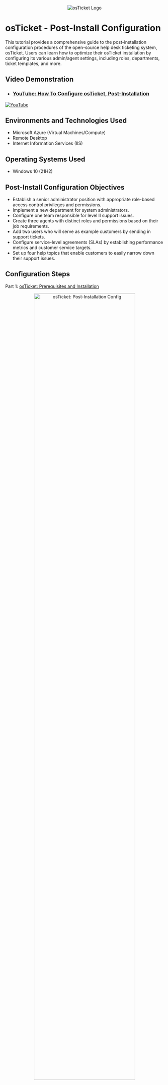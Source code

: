 <p align="center">
<img src="https://static.wixstatic.com/shapes/2ebf04_6ddec2f2c2eb4cd4ada9cef3f6ace924.svg" alt="osTicket Logo"/>
</p>

<h1>osTicket - Post-Install Configuration</h1>
This tutorial provides a comprehensive guide to the post-installation configuration procedures of the open-source help desk ticketing system, osTicket. Users can learn how to optimize their osTicket installation by configuring its various admin/agent settings, including roles, departments, ticket templates, and more.<br />


<h2>Video Demonstration</h2>

- ### [YouTube: How To Configure osTicket, Post-Installation](https://youtu.be/HGywPhfKt4E)

[![YouTube](https://static.wixstatic.com/media/2ebf04_647237f66c1e43e49a2fa70c5e47b30f~mv2.png)](https://youtu.be/HGywPhfKt4E)
</p>

<h2>Environments and Technologies Used</h2>

- Microsoft Azure (Virtual Machines/Compute)
- Remote Desktop
- Internet Information Services (IIS)

<h2>Operating Systems Used </h2>

- Windows 10</b> (21H2)

<h2>Post-Install Configuration Objectives</h2>

- Establish a senior administrator position with appropriate role-based access control privileges and permissions.
- Implement a new department for system administrators.
- Configure one team responsible for level II support issues.
- Create three agents with distinct roles and permissions based on their job requirements.
- Add two users who will serve as example customers by sending in support tickets.
- Configure service-level agreements (SLAs) by establishing performance metrics and customer service targets.
- Set up four help topics that enable customers to easily narrow down their support issues.

<h2>Configuration Steps</h2>
<p align="left"> Part 1: <a href="https://github.com/stevenmnocent/osticket-prereqs">osTicket: Prerequisites and Installation</a></p>

<p>
<p align="center"> 
<img src="https://static.wixstatic.com/media/2ebf04_cdeb8316fe214205914005a78e5b1a6f~mv2.png" height="80%" width="80%" alt="osTicket: Post-Installation Config"/>
</p>
<p align="center"> 
<img src="https://static.wixstatic.com/media/2ebf04_bea4a992832f41afa97913c15c2ed09c~mv2.png" height="80%" width="80%" alt="osTicket: Post-Installation Config"/>
</p>
<p align="center"> 
<img src="https://static.wixstatic.com/media/2ebf04_cb93fd31b5544918bc5b88306be96c96~mv2.png" height="80%" width="80%" alt="osTicket: Post-Installation Config"/>
</p>
<p align="center"> 
<img src="https://static.wixstatic.com/media/2ebf04_99039745abc1412eb69aadd13f61a342~mv2.png" height="80%" width="80%" alt="osTicket: Post-Installation Config"/>
</p>
<p>
Step 1: Navigate to the admin panel, then click on Agents, followed by Roles, and select the option to add new roles.
</p>
<br />

<p>
<p align="center"> 
<img src="https://static.wixstatic.com/media/2ebf04_474c1f05521c4362bd268cd7b2d87dd8~mv2.png" height="80%" width="80%" alt="osTicket: Post-Installation Config"/>
</p>
<p>
Step 2: Name the new role as "Senior Administrator."
</p>
<br />

<p>
<p align="center"> 
<img src="https://static.wixstatic.com/media/2ebf04_f5fca352460b42a7aa42109d4c6375a9~mv2.png" height="80%" width="80%" alt="osTicket: Post-Installation Config"/>
</p>
<p>
Step 3: Choose all the permissions for the Senior Administrator role in the Tickets, Tasks, and Knowledgebase tabs, and click "Add Role."
</p>
<br />

<p>
<p align="center"> 
<img src="https://static.wixstatic.com/media/2ebf04_bf155220ca17460b8ef8a2fa331dbc2a~mv2.png" height="80%" width="80%" alt="osTicket: Post-Installation Config"/>
</p>
<p align="center"> 
<img src="https://static.wixstatic.com/media/2ebf04_d7f0862daeb2478fa5bd78e262e00a4e~mv2.png" height="80%" width="80%" alt="osTicket: Post-Installation Config"/>
</p>
<p>
Step 4: Navigate to Departments and select the option to add a new department.
</p>
<br />

<p>
<p align="center"> 
<img src="https://static.wixstatic.com/media/2ebf04_ce6e890a5eaf440a9d281c7d280f6f98~mv2.png" height="80%" width="80%" alt="osTicket: Post-Installation Config"/>
</p>
<p align="center"> 
<img src="https://static.wixstatic.com/media/2ebf04_899027773c2a4b0b88ef894593f4b582~mv2.png" height="80%" width="80%" alt="osTicket: Post-Installation Config"/>
</p>
<p>
Step 5: Name the department as "System Administrators" and click on "Create Dept."
</p>
<br />

<p>
<p align="center"> 
<img src="https://static.wixstatic.com/media/2ebf04_e2aaa231051b44e0965b0fd0686a2cc6~mv2.png" height="80%" width="80%" alt="osTicket: Post-Installation Config"/>
</p>
<p align="center"> 
<img src="https://static.wixstatic.com/media/2ebf04_52a470c0bebb4a4680bbe1e3d81b2694~mv2.png" height="80%" width="80%" alt="osTicket: Post-Installation Config"/>
</p>
<p>
Step 6: Go to Teams and select the option to add a new team.
</p>
<br />

<p>
<p align="center"> 
<img src="https://static.wixstatic.com/media/2ebf04_04ccb670e90845b6b78dabf67eb1e68f~mv2.png" height="80%" width="80%" alt="osTicket: Post-Installation Config"/>
</p>
<p align="center"> 
<img src="https://static.wixstatic.com/media/2ebf04_27fabeaac1b84b2b8cd96108f1157011~mv2.png" height="80%" width="80%" alt="osTicket: Post-Installation Config"/>
</p>
<p>
Step 7: Name the team "Level II Support," add yourself as a team member, and click on "Create Team."
</p>
<br />

<p>
<p align="center"> 
<img src="https://static.wixstatic.com/media/2ebf04_b576dc3bd91b4b66820cd60d252cec9c~mv2.png" height="80%" width="80%" alt="osTicket: Post-Installation Config"/>
</p>
<p align="center"> 
<img src="https://static.wixstatic.com/media/2ebf04_7072d5577f7543b8acd0726202d6d051~mv2.png" height="80%" width="80%" alt="osTicket: Post-Installation Config"/>
</p>
<p>
Step 8: Go to Agents and select the option to add new agents.
</p>
<br />

<p>
<p align="center"> 
<img src="https://static.wixstatic.com/media/2ebf04_60562564faf741c193991fe22edc0d06~mv2.png" height="80%" width="80%" alt="osTicket: Post-Installation Config"/>
</p>
<p>
Step 9: Fill out the text input fields under "Account" to add three new agents.
</p>
<br />

<p>
<p align="center"> 
<img src="https://static.wixstatic.com/media/2ebf04_fe23c182c7554a7bafc9b618fdd503e3~mv2.png" height="80%" width="80%" alt="osTicket: Post-Installation Config"/>
</p>
<p>
Step 10: Click on "Set Password," then uncheck the option "Send the agent a password reset email."
</p>
<br />

<p>
<p align="center"> 
<img src="https://static.wixstatic.com/media/2ebf04_5334c985c058497e9b9b83da16689691~mv2.png" height="80%" width="80%" alt="osTicket: Post-Installation Config"/>
</p>
<p>
Step 11: Enter a password and click on "Set."
</p>
<br />

<p>
<p align="center"> 
<img src="https://static.wixstatic.com/media/2ebf04_4bf53e313ec44a43b2d8f501f9ae5b01~mv2.png" height="80%" width="80%" alt="osTicket: Post-Installation Config"/>
</p>
<p>
Step 12: For Agent 1, under the "Access" tab, assign them to the System Administrators department with a Senior Administrator role. For extended access, add them to Support.
</p>
<br />

<p>
<p align="center"> 
<img src="https://static.wixstatic.com/media/2ebf04_f8c57363cdb24bf5a72f7becd018ad21~mv2.png" height="80%" width="80%" alt="osTicket: Post-Installation Config"/>
</p>
<p>
Step 13: Keep all permissions under the "Permissions" tab the same, and for teams, add Agent 1 to the Level II Support team.
</p>
<br />

<p>
<p align="center"> 
<img src="https://static.wixstatic.com/media/2ebf04_4c84c4198f724d898737b69d436d6609~mv2.png" height="80%" width="80%" alt="osTicket: Post-Installation Config"/>
</p>
<p align="center"> 
<img src="https://static.wixstatic.com/media/2ebf04_70de6927774c4bb9888b9b1c654e8d9e~mv2.png" height="80%" width="80%" alt="osTicket: Post-Installation Config"/>
</p>
<p>
Step 14: Add Agent 2 to the Support department with an "Expanded Access" role and no extended access.
</p>
<br />

<p>
<p align="center"> 
<img src="https://static.wixstatic.com/media/2ebf04_dd38ba79bd564a4bb8f4cecb67463b3f~mv2.png" height="80%" width="80%" alt="osTicket: Post-Installation Config"/>
</p>
<p>
Step 15: Keep all permissions the same and add Agent 2 to the Level I Support team, then click on "Create."
</p>
<br />

<p>
<p align="center"> 
<img src="https://static.wixstatic.com/media/2ebf04_5b5c19cdb85e418a9fce6be892155a46~mv2.png" height="80%" width="80%" alt="osTicket: Post-Installation Config"/>
</p>
<p align="center"> 
<img src="https://static.wixstatic.com/media/2ebf04_483bc29a100c48118db222b87db8e1fa~mv2.png" height="80%" width="80%" alt="osTicket: Post-Installation Config"/>
</p>
<p>
Step 16:  Create Agent 3 and choose "Maintenance" as their department, "Senior Administrator" for their role, and no extended access.
</p>
<br />

<p>
<p align="center"> 
<img src="https://static.wixstatic.com/media/2ebf04_a0890ff0a09e4fe293ae39f52d8e00d3~mv2.png" height="80%" width="80%" alt="osTicket: Post-Installation Config"/>
</p>
<p>
Step 17: Add Agent 3 to the Level II Support team and click on "Create."
</p>
<br />

<p>
<p align="center"> 
<img src="https://static.wixstatic.com/media/2ebf04_09ea5aaa4fd144c7996262fbb0a404b0~mv2.png" height="80%" width="80%" alt="osTicket: Post-Installation Config"/>
</p>
<p align="center"> 
<img src="https://static.wixstatic.com/media/2ebf04_9fb7a351078f4627a6288eb7782b2bb6~mv2.png" height="80%" width="80%" alt="osTicket: Post-Installation Config"/>
</p>
<p align="center"> 
<img src="https://static.wixstatic.com/media/2ebf04_43c4003ac2c74c499da2c80d8fd901dd~mv2.png" height="80%" width="80%" alt="osTicket: Post-Installation Config"/>
</p>
<p>
Step 18: Go to the Agent panel, then click on "Users," and add the users who will be creating support tickets.
</p>
<br />

<p>
<p align="center"> 
<img src="https://static.wixstatic.com/media/2ebf04_7bd64b0f4d4c4ce0b190347c39690051~mv2.png" height="80%" width="80%" alt="osTicket: Post-Installation Config"/>
</p>
<p align="center"> 
<img src="https://static.wixstatic.com/media/2ebf04_d5665ce0498d4af0b782c126cf712ae0~mv2.png" height="80%" width="80%" alt="osTicket: Post-Installation Config"/>
</p>
<p>
Step 19: Fill out the text input fields and click "Add user" to create two users.
</p>
<br />

<p align="center"> 
<img src="https://static.wixstatic.com/media/2ebf04_5700366e1670403f83d69c7144ce39f1~mv2.png" height="80%" width="80%" alt="osTicket: Post-Installation Config"/>
</p>
<p>
Step 20: Return to the admin panel to create SLAs (service-level agreements).
</p>
<br />

<p>
<p align="center"> 
<img src="https://static.wixstatic.com/media/2ebf04_5c0e0015dda64269aa8ecf1c6cdda4bf~mv2.png" height="80%" width="80%" alt="osTicket: Post-Installation Config"/>
</p>
<p align="center"> 
<img src="https://static.wixstatic.com/media/2ebf04_b627d99bd74a46f585eeeb126298ccee~mv2.png" height="80%" width="80%" alt="osTicket: Post-Installation Config"/>
</p>
<p>
Step 21: Navigate to "Manage" and then "SLA," and create three distinct SLA plans by clicking "Add new SLA Plan."
</p>
<br />

<p align="center"> 
<img src="https://static.wixstatic.com/media/2ebf04_dd286a07258e40b78b9e57209637f4b3~mv2.png" height="80%" width="80%" alt="osTicket: Post-Installation Config"/>
</p>
<p>
Step 22: Create SLA 1 and name it SEV-A. Set the grace period to one hour on a 24/7 schedule, and then click "Add Plan."
</p>
<br />

<p align="center"> 
<img src="https://static.wixstatic.com/media/2ebf04_88e5750a3fe947a18d58142c6ff3aea7~mv2.png" height="80%" width="80%" alt="osTicket: Post-Installation Config"/>
</p>
<p>
Step 23: Create SLA 2 and name it SEV-B. Set the grace period to four hours on a 24/7 schedule.
</p>
<br />

<p align="center"> 
<img src="https://static.wixstatic.com/media/2ebf04_ef71d2c8792242d28a71e2f4994c3bf3~mv2.png" height="80%" width="80%" alt="osTicket: Post-Installation Config"/>
</p>
<p>
Step 24: Create the last SLA, which is less severe, and name it SEV-C. Set the grace period to eight hours, Monday through Friday from 8 AM to 5 PM.
</p>
<br />

<p align="center"> 
<img src="https://static.wixstatic.com/media/2ebf04_69aa8d9e70fb4855b6299d4af995c519~mv2.png" height="80%" width="80%" alt="osTicket: Post-Installation Config"/>
</p>
<p>
Step 25: Proceed to create various help topics by clicking on the "Help Topics" tab.
</p>
<br />

<p>
<p align="center"> 
<img src="https://static.wixstatic.com/media/2ebf04_94778f580b0a437486507b075a049bc7~mv2.png" height="80%" width="80%" alt="osTicket: Post-Installation Config"/>
</p>
<p align="center"> 
<img src="https://static.wixstatic.com/media/2ebf04_cbca1f2db51b49a8881b81695d30429b~mv2.png" height="80%" width="80%" alt="osTicket: Post-Installation Config"/>
</p>
<p>
Step 26: Click on "Add new help topic," name it "Personal Computer Issues," and then click "Add topic."
</p>
<br />

<p>
<p align="center"> 
<img src="https://static.wixstatic.com/media/2ebf04_f8e34d00109743bebc7170ece2721e3f~mv2.png" height="80%" width="80%" alt="osTicket: Post-Installation Config"/>
</p>
<p align="center"> 
<img src="https://static.wixstatic.com/media/2ebf04_3ec65e833f76472e8676c998799b256b~mv2.png" height="80%" width="80%" alt="osTicket: Post-Installation Config"/>
</p>
<p align="center"> 
<img src="https://static.wixstatic.com/media/2ebf04_f9bafab7ed2e453e9ef2a85784b46ddd~mv2.png" height="80%" width="80%" alt="osTicket: Post-Installation Config"/>
</p>
<p>
Step 27: Add three more help topics with the following names:
<ul>
  <li>Password Reset</li>
  <li>Equipment Request</li>
  <li>Business Critical Outage</li>
 </ul> 
</p>
<br />

<p align="center"><b><i>🙌💥People may hear your words, but they feel your attitude. ~ John C. Maxwell🙌💥</b></i></p>
<p align="right"> Next up, <a href="https://github.com/stevennocent/ticket-lifecycle"
>osTicket: Ticket Lifecycle Examples</a></p>
